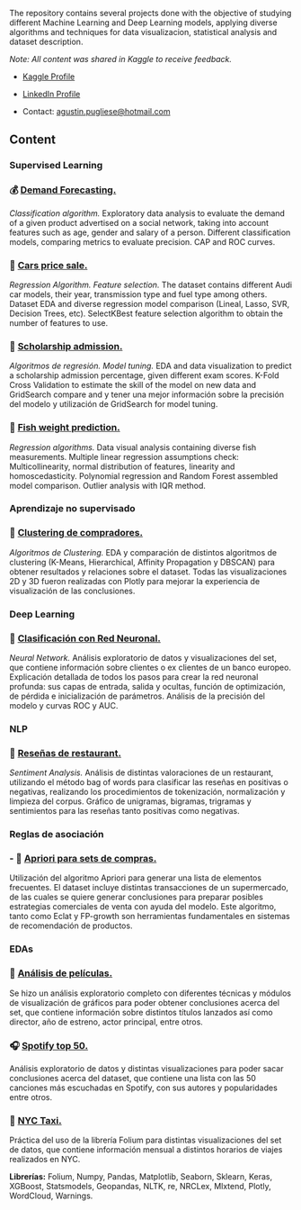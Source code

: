 The repository contains several projects done with the objective of studying different Machine Learning and Deep Learning models, applying diverse algorithms and techniques for data visualizacion, statistical analysis and dataset description.

*Note: All content was shared in Kaggle to receive feedback.*

* [Kaggle Profile](https://www.kaggle.com/agustinpugliese)

* [LinkedIn Profile](https://www.linkedin.com/in/agust%C3%ADnpugliese7/)

* Contact: agustin.pugliese@hotmail.com

## Content

### Supervised Learning

### :moneybag: [Demand Forecasting.](https://nbviewer.jupyter.org/github/AgusTP/Data-Science/blob/master/Purchase%20classification%20algorithms/Social%20network%20product%20purchase.ipynb)
*Classification algorithm.* 
Exploratory data analysis to evaluate the demand of a given product advertised on a social network, taking into account features such as age, gender and salary of a person. Different classification models, comparing metrics to evaluate precision. CAP and ROC curves.

### :car: [Cars price sale.](https://nbviewer.jupyter.org/github/AgusTP/Data-Science/blob/master/Audi_price_Kaggle_Task/Audi_Kaggle_price%2896%25%20Score%29.ipynb)
*Regression Algorithm. Feature selection.*
The dataset contains different Audi car models, their year, transmission type and fuel type among others. Dataset EDA and diverse regression model comparison (Lineal, Lasso, SVR, Decision Trees, etc). SelectKBest feature selection algorithm to obtain the number of features to use. 

### :notebook: [Scholarship admission.](https://nbviewer.jupyter.org/github/AgusTP/Data-Science/blob/master/Admission%20prediction/Admission%20Prediction.ipynb)
*Algoritmos de regresión. Model tuning.* 
EDA and data visualization to predict a scholarship admission percentage, given different exam scores. K-Fold Cross Validation to estimate the skill of the model on new data and GridSearch compare and  y tener una mejor información sobre la precisión del modelo y utilización de GridSearch for model tuning.

### :tropical_fish: [Fish weight prediction.](https://nbviewer.jupyter.org/github/AgusTP/Data-Science/blob/master/Fish%20weight%20analysis/Fish_weight_prediction.ipynb)
*Regression algorithms.*
Data visual analysis containing diverse fish measurements. Multiple linear regression assumptions check: Multicollinearity, normal distribution of features, linearity and homoscedasticity. Polynomial regression and Random Forest assembled model comparison. Outlier analysis with IQR method.

### Aprendizaje no supervisado

### :barber: [Clustering de compradores.](https://nbviewer.jupyter.org/github/AgusTP/Data-Science/blob/master/Clustering%20comparison/Mall%20Customers%20Clustering.ipynb)
*Algoritmos de Clustering.*
EDA y comparación de distintos algoritmos de clustering (K-Means, Hierarchical, Affinity Propagation y DBSCAN) para obtener resultados y relaciones sobre el dataset. Todas las visualizaciones 2D y 3D fueron realizadas con Plotly para mejorar la experiencia de visualización de las conclusiones.

### Deep Learning

### :bank: [Clasificación con Red Neuronal.](https://nbviewer.jupyter.org/github/AgusTP/Data-Science/blob/master/NN%20classification/ANN%20.ipynb)
*Neural Network.*
Análisis exploratorio de datos y visualizaciones del set, que contiene información sobre clientes o ex clientes de un banco europeo. Explicación detallada de todos los pasos para crear la red neuronal profunda: sus capas de entrada, salida y ocultas, función de optimización, de pérdida e inicialización de parámetros. Análisis de la precisión del modelo y curvas ROC y AUC.

### NLP

### :fork_and_knife: [Reseñas de restaurant.](https://nbviewer.jupyter.org/github/AgusTP/Data-Science/blob/master/NLP%20reviews/NLP%20review%20analysis.ipynb)
*Sentiment Analysis.*
Análisis de distintas valoraciones de un restaurant, utilizando el método bag of words para clasificar las reseñas en positivas o negativas, realizando los procedimientos de tokenización, normalización y limpieza del corpus. Gráfico de unigramas, bigramas, trigramas y sentimientos para las reseñas tanto positivas como negativas.

### Reglas de asociación

### - :hamburger: [Apriori para sets de compras.](https://nbviewer.jupyter.org/github/AgusTP/Data-Science/blob/master/Association%20rule%20learning/Association%20Rules.ipynb)
Utilización del algoritmo Apriori para generar una lista de elementos frecuentes. El dataset incluye distintas transacciones de un supermercado, de las cuales se quiere generar conclusiones para preparar posibles estrategias comerciales de venta con ayuda del modelo. Este algoritmo, tanto como Eclat y FP-growth son herramientas fundamentales en sistemas de recomendación de productos.

### EDAs

### :movie_camera: [Análisis de películas.](https://nbviewer.jupyter.org/github/AgusTP/Data-Science/blob/master/Movie%20EDA%20and%20visualizations/Movie%20EDA%20and%20visualizations.ipynb)
Se hizo un análisis exploratorio completo con diferentes técnicas y módulos de visualización de gráficos para poder obtener conclusiones acerca del set, que contiene información sobre distintos títulos lanzados así como director, año de estreno, actor principal, entre otros. 

### :headphones: [Spotify top 50.](https://nbviewer.jupyter.org/github/AgusTP/Data-Science/blob/master/Spotify_top_50/Spotify%20top%2050%20songs%20EDA.ipynb)
Análisis exploratorio de datos y distintas visualizaciones para poder sacar conclusiones acerca del dataset, que contiene una lista con las 50 canciones más escuchadas en Spotify, con sus autores y popularidades entre otros.

### :oncoming_taxi: [NYC Taxi.](https://nbviewer.jupyter.org/github/AgusTP/Data-Science/blob/master/NY%20Taxi/NY%20taxi.ipynb)
Práctica del uso de la librería Folium para distintas visualizaciones del set de datos, que contiene información mensual a distintos horarios de viajes realizados en NYC.

**Librerías:** Folium, Numpy, Pandas, Matplotlib, Seaborn, Sklearn, Keras, XGBoost, Statsmodels, Geopandas, NLTK, re, NRCLex, Mlxtend, Plotly, WordCloud, Warnings.
